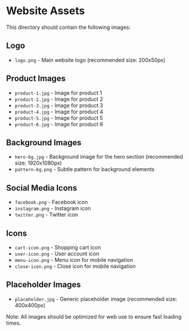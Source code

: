 # Website Assets

This directory should contain the following images:

## Logo
- `logo.png` - Main website logo (recommended size: 200x50px)

## Product Images
- `product-1.jpg` - Image for product 1
- `product-2.jpg` - Image for product 2
- `product-3.jpg` - Image for product 3
- `product-4.jpg` - Image for product 4
- `product-5.jpg` - Image for product 5
- `product-6.jpg` - Image for product 6

## Background Images
- `hero-bg.jpg` - Background image for the hero section (recommended size: 1920x1080px)
- `pattern-bg.png` - Subtle pattern for background elements

## Social Media Icons
- `facebook.png` - Facebook icon
- `instagram.png` - Instagram icon
- `twitter.png` - Twitter icon

## Icons
- `cart-icon.png` - Shopping cart icon
- `user-icon.png` - User account icon
- `menu-icon.png` - Menu icon for mobile navigation
- `close-icon.png` - Close icon for mobile navigation

## Placeholder Images
- `placeholder.jpg` - Generic placeholder image (recommended size: 400x400px)

Note: All images should be optimized for web use to ensure fast loading times. 